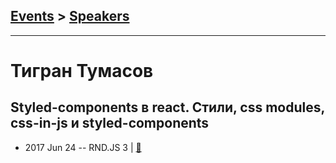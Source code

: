 ## [Events](../README.md) > [Speakers](../speakers.md)
---

# Тигран Тумасов

## Styled-components в react. Стили, css modules, css-in-js и styled-components
- 2017 Jun 24 -- RND.JS 3  | [:notebook:](https://vk.com/doc5938234_457315157?hash=f80f35b1b0c5112ab4&dl=3733fe2c985c3563f2)  

